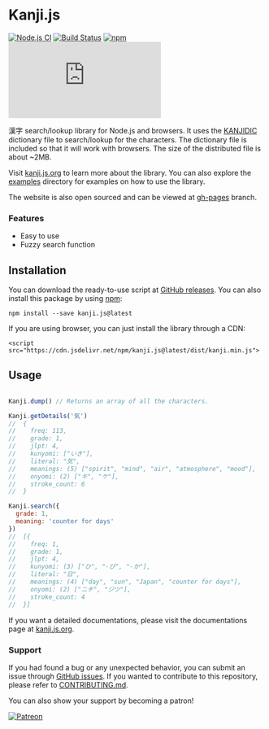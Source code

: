 
# Kanji.js

[![Node.js CI](https://github.com/eidoriantan/kanji.js/workflows/Node.js%20CI/badge.svg)](https://github.com/eidoriantan/kanji.js/actions?query=workflow%3A%22Node.js+CI%22)
[![Build Status](https://travis-ci.com/eidoriantan/kanji.js.svg?branch=master)](https://travis-ci.com/eidoriantan/kanji.js)
[![npm](https://img.shields.io/npm/v/kanji.js/latest?registry_uri=https%3A%2F%2Fregistry.npmjs.com%2Fkanji.js&label=kanji.js@latest)](https://npmjs.com/kanji.js)
[![GitHub](https://img.shields.io/github/license/eidoriantan/kanji.js)](https://github.com/eidoriantan/kanji.js/blob/master/LICENSE.txt)

漢字 search/lookup library for Node.js and browsers. It uses the [KANJIDIC]
dictionary file to search/lookup for the characters. The dictionary file is
included so that it will work with browsers. The size of the distributed file
is about ~2MB.

Visit [kanji.js.org][homepage] to learn more about the library. You can also
explore the
[examples](https://github.com/eidoriantan/kanji.js/tree/master/examples)
directory for examples on how to use the library.

The website is also open sourced and can be viewed at
[gh-pages](https://github.com/eidoriantan/kanji.js/tree/gh-pages) branch.

### Features
* Easy to use
* Fuzzy search function

## Installation
You can download the ready-to-use script at
[GitHub releases](https://github.com/eidoriantan/kanji.js/releases). You can
also install this package by using [npm](https://www.npmjs.com/):

```shell
npm install --save kanji.js@latest
```

If you are using browser, you can just install the library through a CDN:

```
<script src="https://cdn.jsdelivr.net/npm/kanji.js@latest/dist/kanji.min.js">
```

## Usage
```javascript

Kanji.dump() // Returns an array of all the characters.

Kanji.getDetails('気')
//  {
//    freq: 113,
//    grade: 1,
//    jlpt: 4,
//    kunyomi: ["いき"],
//    literal: "気",
//    meanings: (5) ["spirit", "mind", "air", "atmosphere", "mood"],
//    onyomi: (2) ["キ", "ケ"],
//    stroke_count: 6
//  }

Kanji.search({
  grade: 1,
  meaning: 'counter for days'
})
//  [{
//    freq: 1,
//    grade: 1,
//    jlpt: 4,
//    kunyomi: (3) ["ひ", "-び", "-か"],
//    literal: "日",
//    meanings: (4) ["day", "sun", "Japan", "counter for days"],
//    onyomi: (2) ["ニチ", "ジツ"],
//    stroke_count: 4
//  }]
```

If you want a detailed documentations, please visit the documentations page at
[kanji.js.org][docs].

### Support
If you had found a bug or any unexpected behavior, you can submit an issue
through [GitHub issues](https://github.com/eidoriantan/kanji.js/issues). If you
wanted to contribute to this repository, please refer to
[CONTRIBUTING.md](https://github.com/eidoriantan/kanji.js/blob/master/CONTRIBUTING.md).

You can also show your support by becoming a patron!

[![Patreon](https://c5.patreon.com/external/logo/become_a_patron_button.png)](https://www.patreon.com/eidoriantan)

[homepage]: https://kanji.js.org
[docs]: https://kanji.js.org/docs/
[KANJIDIC]: http://www.edrdg.org/wiki/index.php/KANJIDIC_Project
